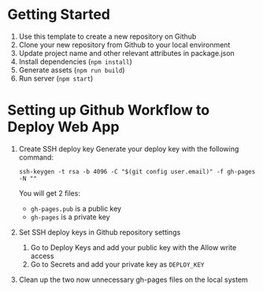 # Getting Started
1. Use this template to create a new repository on Github
2. Clone your new repository from Github to your local environment
3. Update project name and other relevant attributes in package.json
4. Install dependencies (`npm install`)
5. Generate assets (`npm run build`)
6. Run server (`npm start`)

# Setting up Github Workflow to Deploy Web App
1. Create SSH deploy key
    Generate your deploy key with the following command:
    ```
    ssh-keygen -t rsa -b 4096 -C "$(git config user.email)" -f gh-pages -N ""
    ```
    You will get 2 files:
    - `gh-pages.pub` is a public key
    - `gh-pages` is a private key

2. Set SSH deploy keys in Github repository settings
   1. Go to Deploy Keys and add your public key with the Allow write access
   2. Go to Secrets and add your private key as `DEPLOY_KEY`

3. Clean up the two now unnecessary gh-pages files on the local system